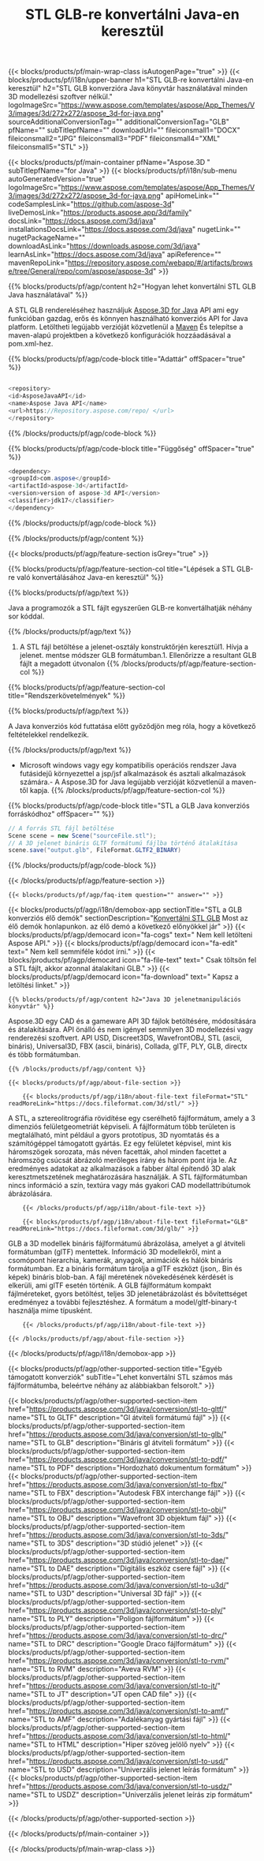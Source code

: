 ﻿---
title: STL GLB-re konvertálni Java-en keresztül
weight: 530
url: /hu/java/conversion/stl-to-glb/ 
description: Minta Java konverziós kód STL formátumban GLB fájlba. Használja ezt a példakódot a STL GLB-re történő konvertálásához bármely webes vagy asztali Java alapú alkalmazáson belül.
---
{{< blocks/products/pf/main-wrap-class isAutogenPage="true" >}}
{{< blocks/products/pf/i18n/upper-banner h1="STL GLB-re konvertálni Java-en keresztül" h2="STL GLB konverzióra Java könyvtár használatával minden 3D modellezési szoftver nélkül." logoImageSrc="https://www.aspose.com/templates/aspose/App_Themes/V3/images/3d/272x272/aspose_3d-for-java.png" sourceAdditionalConversionTag="" additionalConversionTag="GLB" pfName="" subTitlepfName="" downloadUrl="" fileiconsmall1="DOCX" fileiconsmall2="JPG" fileiconsmall3="PDF" fileiconsmall4="XML" fileiconsmall5="STL" >}}

{{< blocks/products/pf/main-container pfName="Aspose.3D " subTitlepfName="for Java" >}}
{{< blocks/products/pf/i18n/sub-menu autoGeneratedVersion="true" logoImageSrc="https://www.aspose.com/templates/aspose/App_Themes/V3/images/3d/272x272/aspose_3d-for-java.png" apiHomeLink="" codeSamplesLink="https://github.com/aspose-3d" liveDemosLink="https://products.aspose.app/3d/family" docsLink="https://docs.aspose.com/3d/java" installationsDocsLink="https://docs.aspose.com/3d/java" nugetLink="" nugetPackageName="" downloadAsLink="https://downloads.aspose.com/3d/java" learnAsLink="https://docs.aspose.com/3d/java" apiReference="" mavenRepoLink="https://repository.aspose.com/webapp/#/artifacts/browse/tree/General/repo/com/aspose/aspose-3d" >}}

{{% blocks/products/pf/agp/content h2="Hogyan lehet konvertálni STL GLB Java használatával" %}}

 A STL GLB rendereléséhez használjuk
 [Aspose.3D for Java](https://products.aspose.com/3d/java) 
 API ami egy funkcióban gazdag, erős és könnyen használható konverziós API for Java platform. Letöltheti legújabb verzióját közvetlenül a
 [Maven](https://repository.aspose.com/webapp/#/artifacts/browse/tree/General/repo/com/aspose/aspose-3d) 
 És telepítse a maven-alapú projektben a következő konfigurációk hozzáadásával a pom.xml-hez.

{{% blocks/products/pf/agp/code-block title="Adattár" offSpacer="true" %}}

```cs

<repository>
<id>AsposeJavaAPI</id>
<name>Aspose Java API</name>
<url>https://Repository.aspose.com/repo/ </url>
</repository>


```

{{% /blocks/products/pf/agp/code-block %}}

{{% blocks/products/pf/agp/code-block title="Függőség" offSpacer="true" %}}

```cs
<dependency>
<groupId>com.aspose</groupId>
<artifactId>aspose-3d</artifactId>
<version>version of aspose-3d API</version>
<classifier>jdk17</classifier>
</dependency>


```

{{% /blocks/products/pf/agp/code-block %}}

{{% /blocks/products/pf/agp/content %}}

{{< blocks/products/pf/agp/feature-section isGrey="true" >}}

{{% blocks/products/pf/agp/feature-section-col title="Lépések a STL GLB-re való konvertálásához Java-en keresztül" %}}

{{% blocks/products/pf/agp/text %}}

 Java a programozók a STL fájlt egyszerűen GLB-re konvertálhatják néhány sor kóddal.

{{% /blocks/products/pf/agp/text %}}

1. A STL fájl betöltése a jelenet-osztály konstruktőrjén keresztül1. Hívja a jelenet. mentse módszer GLB formátumban.1. Ellenőrizze a resultant GLB fájlt a megadott útvonalon
{{% /blocks/products/pf/agp/feature-section-col %}}

{{% blocks/products/pf/agp/feature-section-col title="Rendszerkövetelmények" %}}

{{% blocks/products/pf/agp/text %}}

 A Java konverziós kód futtatása előtt győződjön meg róla, hogy a következő feltételekkel rendelkezik.

{{% /blocks/products/pf/agp/text %}}

- Microsoft windows vagy egy kompatibilis operációs rendszer Java futásidejű környezettel a jsp/jsf alkalmazások és asztali alkalmazások számára.- A Aspose.3D for Java legújabb verzióját közvetlenül a maven-től kapja.
{{% /blocks/products/pf/agp/feature-section-col %}}

{{% blocks/products/pf/agp/code-block title="STL a GLB Java konverziós forráskódhoz" offSpacer="" %}}

```cs
// A forrás STL fájl betöltése
Scene scene = new Scene("sourceFile.stl");
// A 3D jelenet bináris GLTF formátumú fájlba történő átalakítása
scene.save("output.glb", FileFormat.GLTF2_BINARY)

```

{{% /blocks/products/pf/agp/code-block %}}

{{< /blocks/products/pf/agp/feature-section >}}

    {{< blocks/products/pf/agp/faq-item question="" answer="" >}}
 

<!-- aboutfile Starts -->

{{< blocks/products/pf/agp/i18n/demobox-app sectionTitle="STL a GLB konverziós élő demók" sectionDescription="[Konvertálni STL GLB](https://products.aspose.app/3d/conversion/stl-to-glb) Most az élő demók honlapunkon. az élő demó a következő előnyökkel jár" >}}
        {{< blocks/products/pf/agp/democard icon="fa-cogs" text=" Nem kell letölteni Aspose API." >}}
        {{< blocks/products/pf/agp/democard icon="fa-edit" text=" Nem kell semmiféle kódot írni." >}}
        {{< blocks/products/pf/agp/democard icon="fa-file-text" text=" Csak töltsön fel a STL fájlt, akkor azonnal átalakítani GLB." >}}
        {{< blocks/products/pf/agp/democard icon="fa-download" text=" Kapsz a letöltési linket." >}}

    {{% blocks/products/pf/agp/content h2="Java 3D jelenetmanipulációs könyvtár" %}}

 Aspose.3D egy CAD és a gameware API 3D fájlok betöltésére, módosítására és átalakítására. API önálló és nem igényel semmilyen 3D modellezési vagy renderezési szoftvert. API USD, Discreet3DS, WavefrontOBJ, STL (ascii, bináris), Universal3D, FBX (ascii, bináris), Collada, glTF, PLY, GLB, directx és több formátumban. 



    {{% /blocks/products/pf/agp/content %}}

    {{< blocks/products/pf/agp/about-file-section >}}

        {{< blocks/products/pf/agp/i18n/about-file-text fileFormat="STL" readMoreLink="https://docs.fileformat.com/3d/stl/" >}}

A STL, a sztereolitrográfia rövidítése egy cserélhető fájlformátum, amely a 3 dimenziós felületgeometriát képviseli. A fájlformátum több területen is megtalálható, mint például a gyors prototípus, 3D nyomtatás és a számítógéppel támogatott gyártás. Ez egy felületet képvisel, mint kis háromszögek sorozata, más néven facetták, ahol minden facettet a háromszög csúcsát ábrázoló merőleges irány és három pont írja le. Az eredményes adatokat az alkalmazások a fabber által építendő 3D alak keresztmetszetének meghatározására használják. A STL fájlformátumban nincs információ a szín, textúra vagy más gyakori CAD modellattribútumok ábrázolására.

        {{< /blocks/products/pf/agp/i18n/about-file-text >}}

        {{< blocks/products/pf/agp/i18n/about-file-text fileFormat="GLB" readMoreLink="https://docs.fileformat.com/3d/glb/" >}}

GLB a 3D modellek bináris fájlformátumú ábrázolása, amelyet a gl átviteli formátumban (glTF) mentettek. Információ 3D modellekről, mint a csomópont hierarchia, kamerák, anyagok, animációk és hálók bináris formátumban. Ez a bináris formátum tárolja a glTF eszközt (json,. Bin és képek) bináris blob-ban. A fájl méretének növekedésének kérdését is elkerüli, ami glTF esetén történik. A GLB fájlformátum kompakt fájlméreteket, gyors betöltést, teljes 3D jelenetábrázolást és bővítettséget eredményez a további fejlesztéshez. A formátum a model/gltf-binary-t használja mime típusként.


        {{< /blocks/products/pf/agp/i18n/about-file-text >}}

    {{< /blocks/products/pf/agp/about-file-section >}}

{{< /blocks/products/pf/agp/i18n/demobox-app >}}

<!-- aboutfile Ends -->

{{< blocks/products/pf/agp/other-supported-section title="Egyéb támogatott konverziók" subTitle="Lehet konvertálni STL számos más fájlformátumba, beleértve néhány az alábbiakban felsorolt." >}}

{{< blocks/products/pf/agp/other-supported-section-item href="https://products.aspose.com/3d/java/conversion/stl-to-gltf/" name="STL to GLTF" description="Gl átviteli formátumú fájl" >}}
{{< blocks/products/pf/agp/other-supported-section-item href="https://products.aspose.com/3d/java/conversion/stl-to-glb/" name="STL to GLB" description="Bináris gl átviteli formátum" >}}
{{< blocks/products/pf/agp/other-supported-section-item href="https://products.aspose.com/3d/java/conversion/stl-to-pdf/" name="STL to PDF" description="Hordozható dokumentum formátum" >}}
{{< blocks/products/pf/agp/other-supported-section-item href="https://products.aspose.com/3d/java/conversion/stl-to-fbx/" name="STL to FBX" description="Autodesk FBX interchange fájl" >}}
{{< blocks/products/pf/agp/other-supported-section-item href="https://products.aspose.com/3d/java/conversion/stl-to-obj/" name="STL to OBJ" description="Wavefront 3D objektum fájl" >}}
{{< blocks/products/pf/agp/other-supported-section-item href="https://products.aspose.com/3d/java/conversion/stl-to-3ds/" name="STL to 3DS" description="3D stúdió jelenet" >}}
{{< blocks/products/pf/agp/other-supported-section-item href="https://products.aspose.com/3d/java/conversion/stl-to-dae/" name="STL to DAE" description="Digitális eszköz csere fájl" >}}
{{< blocks/products/pf/agp/other-supported-section-item href="https://products.aspose.com/3d/java/conversion/stl-to-u3d/" name="STL to U3D" description="Universal 3D fájl" >}}
{{< blocks/products/pf/agp/other-supported-section-item href="https://products.aspose.com/3d/java/conversion/stl-to-ply/" name="STL to PLY" description="Poligon fájlformátum" >}}
{{< blocks/products/pf/agp/other-supported-section-item href="https://products.aspose.com/3d/java/conversion/stl-to-drc/" name="STL to DRC" description="Google Draco fájlformátum" >}}
{{< blocks/products/pf/agp/other-supported-section-item href="https://products.aspose.com/3d/java/conversion/stl-to-rvm/" name="STL to RVM" description="Aveva RVM" >}}
{{< blocks/products/pf/agp/other-supported-section-item href="https://products.aspose.com/3d/java/conversion/stl-to-jt/" name="STL to JT" description="JT open CAD file" >}}
{{< blocks/products/pf/agp/other-supported-section-item href="https://products.aspose.com/3d/java/conversion/stl-to-amf/" name="STL to AMF" description="Adalékanyag gyártási fájl" >}}
{{< blocks/products/pf/agp/other-supported-section-item href="https://products.aspose.com/3d/java/conversion/stl-to-html/" name="STL to HTML" description="Hiper szöveg jelölő nyelv" >}}
{{< blocks/products/pf/agp/other-supported-section-item href="https://products.aspose.com/3d/java/conversion/stl-to-usd/" name="STL to USD" description="Univerzális jelenet leírás formátum" >}}
{{< blocks/products/pf/agp/other-supported-section-item href="https://products.aspose.com/3d/java/conversion/stl-to-usdz/" name="STL to USDZ" description="Univerzális jelenet leírás zip formátum" >}}

{{< /blocks/products/pf/agp/other-supported-section >}}

{{< /blocks/products/pf/main-container >}}
    
{{< /blocks/products/pf/main-wrap-class >}}
